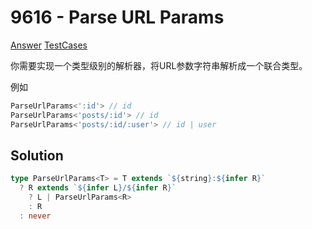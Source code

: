 # 9616 - Parse URL Params

[Answer](https://github.com/lybenson/ts-checker/blob/master/src/9616-medium-parse-url-params/template.ts) [TestCases](https://github.com/lybenson/ts-checker/blob/master/src/9616-medium-parse-url-params/test-cases.ts)

你需要实现一个类型级别的解析器，将URL参数字符串解析成一个联合类型。

例如

```ts
ParseUrlParams<':id'> // id
ParseUrlParams<'posts/:id'> // id
ParseUrlParams<'posts/:id/:user'> // id | user
```

## Solution

```ts
type ParseUrlParams<T> = T extends `${string}:${infer R}`
  ? R extends `${infer L}/${infer R}`
    ? L | ParseUrlParams<R>
    : R
  : never
```
